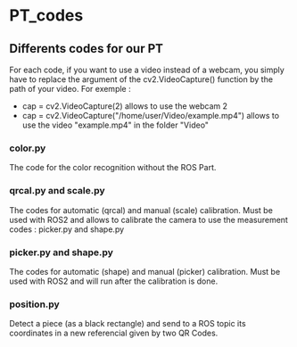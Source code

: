 # PT_codes
## Differents codes for our PT
For each code, if you want to use a video instead of a webcam, you simply have to replace the argument of the cv2.VideoCapture() function by the path of your video. For exemple :
- cap = cv2.VideoCapture(2) allows to use the webcam 2
- cap = cv2.VideoCapture("/home/user/Video/example.mp4") allows to use the video "example.mp4" in the folder "Video"

### color.py 
The code for the color recognition without the ROS Part.

### qrcal.py and scale.py
The codes for automatic (qrcal) and manual (scale) calibration. Must be used with ROS2 and allows to calibrate the camera to use the measurement codes : picker.py and shape.py

### picker.py and shape.py
The codes for automatic (shape) and manual (picker) calibration. Must be used with ROS2 and will run after the calibration is done.

### position.py
Detect a piece (as a black rectangle) and send to a ROS topic its coordinates in a new referencial given by two QR Codes.
